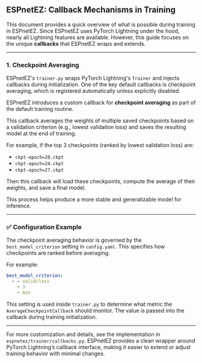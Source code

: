 ## ESPnetEZ: Callback Mechanisms in Training

This document provides a quick overview of what is possible during training in ESPnetEZ.
Since ESPnetEZ uses PyTorch Lightning under the hood, nearly all Lightning features are available. However, this guide focuses on the unique **callbacks** that ESPnetEZ wraps and extends.

---

### 1. Checkpoint Averaging

ESPnetEZ's `trainer.py` wraps PyTorch Lightning's `Trainer` and injects callbacks during initialization. One of the key default callbacks is checkpoint averaging, which is registered automatically unless explicitly disabled.

ESPnetEZ introduces a custom callback for **checkpoint averaging** as part of the default training routine.

This callback averages the weights of multiple saved checkpoints based on a validation criterion (e.g., lowest validation loss) and saves the resulting model at the end of training.

For example, if the top 3 checkpoints (ranked by lowest validation loss) are:

- `ckpt-epoch=20.ckpt`
- `ckpt-epoch=24.ckpt`
- `ckpt-epoch=27.ckpt`

Then this callback will load these checkpoints, compute the average of their weights, and save a final model.

This process helps produce a more stable and generalizable model for inference.

---

### ✅ Configuration Example

The checkpoint averaging behavior is governed by the `best_model_criterion` setting in `config.yaml`. This specifies how checkpoints are ranked before averaging.

For example:

```yaml
best_model_criterion:
  - - valid/loss
    - 3
    - min
```

This setting is used inside `trainer.py` to determine what metric the `AverageCheckpointCallback` should monitor. The value is passed into the callback during training initialization.&#x20;

---

For more customization and details, see the implementation in `espnetez/trainer/callbacks.py`. ESPnetEZ provides a clean wrapper around PyTorch Lightning’s callback interface, making it easier to extend or adjust training behavior with minimal changes.

